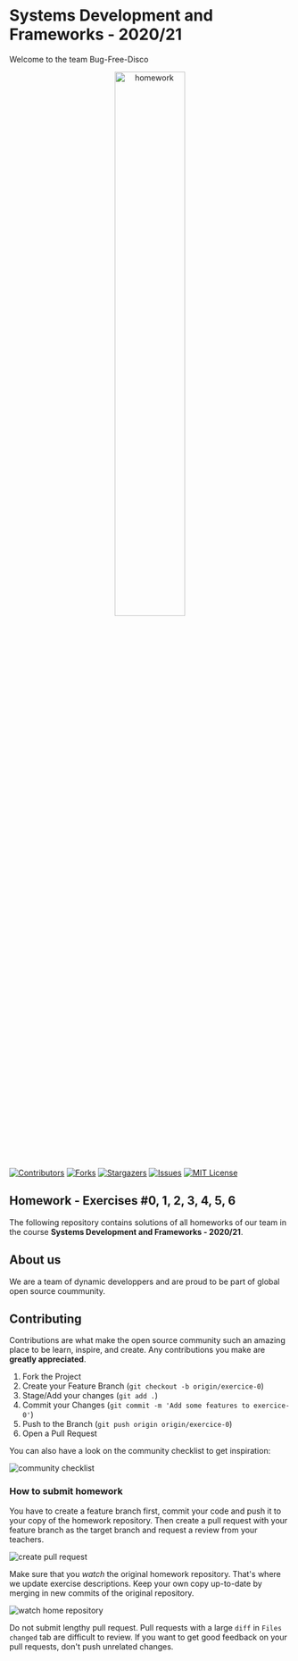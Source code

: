 # Systems Development and Frameworks - 2020/21

Welcome to the team Bug-Free-Disco


<p align="center">
  <img src="https://media.giphy.com/media/HmCGTfgQy1dYI/giphy.gif" alt="homework" width="50%">
<p>

[![Contributors][contributors-shield]][contributors-url]
[![Forks][forks-shield]][forks-url]
[![Stargazers][stars-shield]][stars-url]
[![Issues][issues-shield]][issues-url]
[![MIT License][license-shield]][license-url]

<!-- Homework THE PROJECT -->
## Homework - Exercises #0, 1, 2, 3, 4, 5, 6
The following repository contains solutions of all homeworks of our team in the course **Systems Development and Frameworks - 2020/21**.

<!-- ABOUT THE PROJECT -->
## About us
We are a team of dynamic developpers and are proud to be part of global open source coummunity.
<!-- CONTRIBUTING -->
## Contributing

Contributions are what make the open source community such an amazing place to be learn, inspire, and create. Any contributions you make are **greatly appreciated**.

1. Fork the Project
2. Create your Feature Branch (`git checkout -b origin/exercice-0`)
3. Stage/Add your changes (`git add .`)
3. Commit your Changes (`git commit -m 'Add some features to exercice-0'`)
4. Push to the Branch (`git push origin origin/exercice-0`)
5. Open a Pull Request

You can also have a look on the community checklist to get inspiration:


![community checklist](./.github/img/community_checklist.png)

### How to submit homework

You have to create a feature branch first, commit your code and push it to your
copy of the homework repository. Then create a pull request with your feature
branch as the target branch and request a review from your teachers.

![create pull request](./.github/img/create_pr.png)

Make sure that you *watch* the original homework repository. That's where we
update exercise descriptions. Keep your own copy up-to-date by merging in new
commits of the original repository.

![watch home repository](./.github/img/watch_repo.png)

Do not submit lengthy pull request. Pull requests with a large `diff` in
`Files changed` tab are difficult to review. If you want to get good feedback on
your pull requests, don't push unrelated changes.

<!-- MARKDOWN LINKS & IMAGES -->
<!-- https://www.markdownguide.org/basic-syntax/#reference-style-links 
https://github.com/Systems-Development-and-Frameworks/bug-free-disco
-->

[contributors-shield]: https://img.shields.io/github/contributors/Systems-Development-and-Frameworks/bug-free-disco?style=flat-square
[contributors-url]: https://github.com/Systems-Development-and-Frameworks/bug-free-disco/graphs/contributors
[forks-shield]: https://img.shields.io/github/forks/Systems-Development-and-Frameworks/bug-free-disco?style=flat-square
[forks-url]: https://github.com/Systems-Development-and-Frameworks/bug-free-disco/network/members
[stars-shield]: https://img.shields.io/github/stars/Systems-Development-and-Frameworks/bug-free-disco?style=flat-square
[stars-url]: https://github.com/Systems-Development-and-Frameworks/bug-free-disco/stargazers
[issues-shield]: https://img.shields.io/github/issues/Systems-Development-and-Frameworks/bug-free-disco?style=flat-square
[issues-url]: https://github.com/Systems-Development-and-Frameworks/bug-free-disco/issues
[license-shield]: https://img.shields.io/github/license/Systems-Development-and-Frameworks/bug-free-disco?style=flat-square
[license-url]: https://github.com/Systems-Development-and-Frameworks/bug-free-disco/blob/exercise-0/LICENSE.txt
